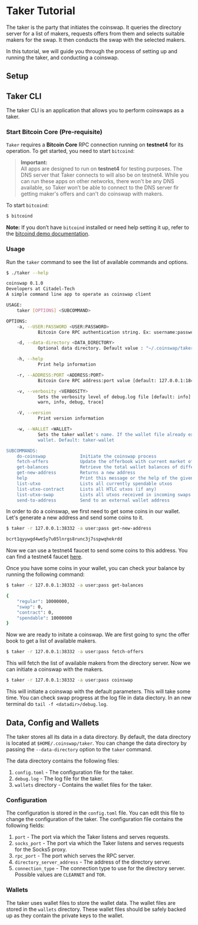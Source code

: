 # Taker Tutorial

The taker is the party that initiates the coinswap. It queries the directory server for a list of makers, requests offers from them and selects suitable makers for the swap. It then conducts the swap with the selected makers.

In this tutorial, we will guide you through the process of setting up and running the taker, and conducting a coinswap.

## Setup


## Taker CLI

The taker CLI is an application that allows you to perform coinswaps as a taker.

### Start Bitcoin Core (Pre-requisite)

`Taker` requires a **Bitcoin Core** RPC connection running on **testnet4** for its operation. To get started, you need to start `bitcoind`:

> **Important:**  
> All apps are designed to run on **testnet4** for testing purposes. The DNS server that Taker connects to will also be on testnet4. While you can run these apps on other networks, there won't be any DNS available, so Taker won’t be able to connect to the DNS server fir getting maker's offers and can't do coinswap with makers.

To start `bitcoind`:

```bash
$ bitcoind
```

**Note:** If you don’t have `bitcoind` installed or need help setting it up, refer to the [bitcoind demo documentation](./bitcoind.md).


### Usage

Run the `taker` command to see the list of available commands and options.

```sh
$ ./taker --help

coinswap 0.1.0
Developers at Citadel-Tech
A simple command line app to operate as coinswap client

USAGE:
    taker [OPTIONS] <SUBCOMMAND>

OPTIONS:
    -a, --USER:PASSWORD <USER:PASSWORD>
            Bitcoin Core RPC authentication string. Ex: username:password [default: user:password]

    -d, --data-directory <DATA_DIRECTORY>
            Optional data directory. Default value : "~/.coinswap/taker"

    -h, --help
            Print help information

    -r, --ADDRESS:PORT <ADDRESS:PORT>
            Bitcoin Core RPC address:port value [default: 127.0.0.1:18443]

    -v, --verbosity <VERBOSITY>
            Sets the verbosity level of debug.log file [default: info] [possible values: off, error,
            warn, info, debug, trace]

    -V, --version
            Print version information

    -w, --WALLET <WALLET>
            Sets the taker wallet's name. If the wallet file already exists, it will load that
            wallet. Default: taker-wallet

SUBCOMMANDS:
    do-coinswap             Initiate the coinswap process
    fetch-offers            Update the offerbook with current market offers and display them
    get-balances            Retrieve the total wallet balances of different categories (sats)
    get-new-address         Returns a new address
    help                    Print this message or the help of the given subcommand(s)
    list-utxo               Lists all currently spendable utxos
    list-utxo-contract      Lists all HTLC utxos (if any)
    list-utxo-swap          Lists all utxos received in incoming swaps
    send-to-address         Send to an external wallet address
```

In order to do a coinswap, we first need to get some coins in our wallet. Let's generate a new address and send some coins to it.

```sh
$ taker -r 127.0.0.1:38332 -a user:pass get-new-address

bcrt1qyywgd4we5y7u05lnrgs8runc3j7sspwqhekrdd
```

Now we can use a testnet4 faucet to send some coins to this address. You can find a testnet4 faucet [here](https://mempool.space/testnet4/faucet).

Once you have some coins in your wallet, you can check your balance by running the following command:

```sh
$ taker -r 127.0.0.1:38332 -a user:pass get-balances

{
    "regular": 10000000,
    "swap": 0,
    "contract": 0,
    "spendable": 10000000
}
```

Now we are ready to initate a coinswap. We are first going to sync the offer book to get a list of available makers.

```sh
$ taker -r 127.0.0.1:38332 -a user:pass fetch-offers
```

This will fetch the list of available makers from the directory server. Now we can initiate a coinswap with the makers.

```sh
$ taker -r 127.0.0.1:38332 -a user:pass coinswap
```

This will initiate a coinswap with the default parameters. This will take some time. You can check swap progress at the log file in data diectory. In an new terminal do `tail -f <datadir>/debug.log`.

## Data, Config and Wallets

The taker stores all its data in a data directory. By default, the data directory is located at `$HOME/.coinswap/taker`. You can change the data directory by passing the `--data-directory` option to the `taker` command.

The data directory contains the following files:

1. `config.toml` - The configuration file for the taker.
2. `debug.log` - The log file for the taker.
3. `wallets` directory - Contains the wallet files for the taker.

### Configuration

The configuration is stored in the `config.toml` file. You can edit this file to change the configuration of the taker. The configuration file contains the following fields:

1. `port` - The port via which the Taker listens and serves requests.
2. `socks_port` - The port via which the Taker listens and serves requests for the Socks5 proxy.
3. `rpc_port` - The port which serves the RPC server.
4. `directory_server_address` - The address of the directory server.
5. `connection_type` - The connection type to use for the directory server. Possible values are `CLEARNET` and `TOR`.

### Wallets

The taker uses wallet files to store the wallet data. The wallet files are stored in the `wallets` directory. These wallet files should be safely backed up as they contain the private keys to the wallet.
